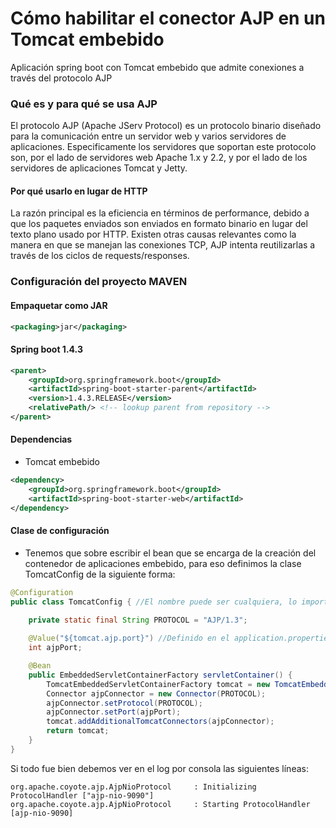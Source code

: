 # Cómo habilitar el conector AJP en un Tomcat embebido
Aplicación spring boot con Tomcat embebido que admite conexiones a través del protocolo AJP

### Qué es y para qué se usa AJP ###

El protocolo AJP (Apache JServ Protocol) es un protocolo binario diseñado para la comunicación entre un servidor web
y varios servidores de aplicaciones. Especificamente los servidores que soportan este protocolo son, por el lado de servidores web Apache 1.x y 2.2,
y por el lado de los servidores de aplicaciones Tomcat y Jetty.

#### Por qué usarlo en lugar de HTTP ####

La razón principal es la eficiencia en términos de performance, debido a que los paquetes enviados son enviados en formato binario 
en lugar del texto plano usado por HTTP. Existen otras causas relevantes como la manera en que se manejan las conexiones TCP, AJP intenta reutilizarlas a través de los ciclos de requests/responses.

### Configuración del proyecto MAVEN ###

#### Empaquetar como JAR ####

```xml
<packaging>jar</packaging>
```

#### Spring boot 1.4.3 ####

```xml
<parent>
    <groupId>org.springframework.boot</groupId>
    <artifactId>spring-boot-starter-parent</artifactId>
    <version>1.4.3.RELEASE</version>
    <relativePath/> <!-- lookup parent from repository -->
</parent>
```

#### Dependencias ####

* Tomcat embebido

```xml
<dependency>
    <groupId>org.springframework.boot</groupId>
    <artifactId>spring-boot-starter-web</artifactId>
</dependency>
```

#### Clase de configuración ####

* Tenemos que sobre escribir el bean que se encarga de la creación del contenedor de aplicaciones embebido, para eso definimos la 
clase TomcatConfig de la siguiente forma:

```java
@Configuration
public class TomcatConfig { //El nombre puede ser cualquiera, lo importante es el contenido
    
    private static final String PROTOCOL = "AJP/1.3";

    @Value("${tomcat.ajp.port}") //Definido en el application.properties
    int ajpPort;

    @Bean
    public EmbeddedServletContainerFactory servletContainer() {
        TomcatEmbeddedServletContainerFactory tomcat = new TomcatEmbeddedServletContainerFactory();
        Connector ajpConnector = new Connector(PROTOCOL);
        ajpConnector.setProtocol(PROTOCOL);
        ajpConnector.setPort(ajpPort);
        tomcat.addAdditionalTomcatConnectors(ajpConnector);
        return tomcat;
    }
}
```

Si todo fue bien debemos ver en el log por consola las siguientes líneas:
```
org.apache.coyote.ajp.AjpNioProtocol     : Initializing ProtocolHandler ["ajp-nio-9090"]
org.apache.coyote.ajp.AjpNioProtocol     : Starting ProtocolHandler [ajp-nio-9090]
```
